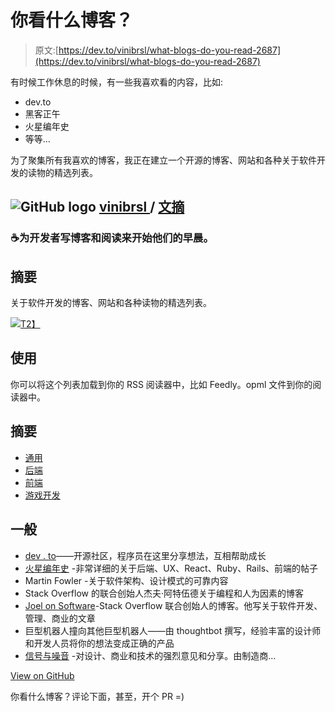 # 你看什么博客？

> 原文:[https://dev.to/vinibrsl/what-blogs-do-you-read-2687](https://dev.to/vinibrsl/what-blogs-do-you-read-2687)

有时候工作休息的时候，有一些我喜欢看的内容，比如:

*   dev.to
*   黑客正午
*   火星编年史
*   等等...

为了聚集所有我喜欢的博客，我正在建立一个开源的博客、网站和各种关于软件开发的读物的精选列表。

## ![GitHub logo](../Images/75095a8afc1e0f207cda715962e75c8d.png) [ vinibrsl ](https://github.com/vinibrsl) / [文摘](https://github.com/vinibrsl/digest)

### ☕️为开发者写博客和阅读来开始他们的早晨。

<article class="markdown-body entry-content container-lg" itemprop="text">

# 摘要

关于软件开发的博客、网站和各种读物的精选列表。

[![](../Images/4e314126a2692d700ce4a4197eff32ca.png)T2】](https://camo.githubusercontent.com/3b4c1ac4485a271234269df049a20cd640cee74edabfb490703e14966d053f3c/68747470733a2f2f692e696d6775722e636f6d2f387130425974752e706e67)

# 使用

你可以将这个列表加载到你的 RSS 阅读器中，比如 Feedly。opml 文件到你的阅读器中。

# 摘要

*   [通用](https://github.com/vinibrsl/digest#general)
*   [后端](https://github.com/vinibrsl/digest#back-end)
*   [前端](https://github.com/vinibrsl/digest#front-end)
*   [游戏开发](https://github.com/vinibrsl/digest#game-development)

## 一般

*   [dev . to](https://dev.to/)——开源社区，程序员在这里分享想法，互相帮助成长
*   [火星编年史](https://evilmartians.com/chronicles) -非常详细的关于后端、UX、React、Ruby、Rails、前端的帖子
*   Martin Fowler -关于软件架构、设计模式的可靠内容
*   Stack Overflow 的联合创始人杰夫·阿特伍德关于编程和人为因素的博客
*   [Joel on Software](https://www.joelonsoftware.com/)-Stack Overflow 联合创始人的博客。他写关于软件开发、管理、商业的文章
*   巨型机器人撞向其他巨型机器人——由 thoughtbot 撰写，经验丰富的设计师和开发人员将你的想法变成正确的产品
*   [信号与噪音](https://m.signalvnoise.com/) -对设计、商业和技术的强烈意见和分享。由制造商…

</article>

[View on GitHub](https://github.com/vinibrsl/digest)

你看什么博客？评论下面，甚至，开个 PR =)